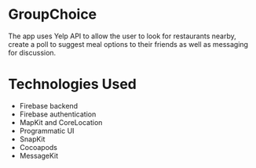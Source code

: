 # GroupChoice
The app uses Yelp API to allow the user to look for restaurants nearby, create a poll to suggest meal options to their friends as well as messaging for discussion. 

# Technologies Used 
- Firebase backend 
- Firebase authentication 
- MapKit and CoreLocation 
- Programmatic UI 
- SnapKit 
- Cocoapods 
- MessageKit
